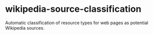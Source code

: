 # wikipedia-source-classification
Automatic classification of resource types for web pages as potential Wikipedia sources.
